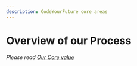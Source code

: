 ```yaml
---
description: CodeYourFuture core areas
---
```


# Overview of our Process

_Please read_ [_Our Core value_](https://docs.codeyourfuture.io/organisation/history)  




